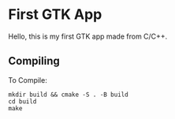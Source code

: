 # First GTK App

Hello, this is my first GTK app made from C/C++.


## Compiling
To Compile:
```
mkdir build && cmake -S . -B build
cd build
make 
```
